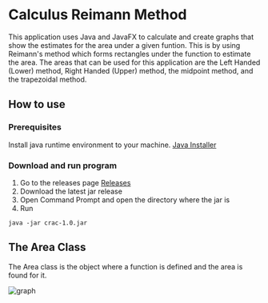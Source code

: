 # Calculus Reimann Method

This application uses Java and JavaFX to calculate and create graphs that show the estimates for the area under a given funtion. 
This is by using Reimann's method which forms rectangles under the function to estimate the area. The areas that can be used for 
this application are the Left Handed (Lower) method, Right Handed (Upper) method, the midpoint method, and the trapezoidal method.

## How to use

### Prerequisites

Install java runtime environment to your machine. [Java Installer](https://www.java.com/en/download/win10.jsp)

### Download and run program

1. Go to the releases page [Releases](releases)
1. Download the latest jar release
1. Open Command Prompt and open the directory where the jar is
1. Run 

```
java -jar crac-1.0.jar
```

## The Area Class

The Area class is the object where a function is defined and the area is found for it. 

![graph](https://cdn.kastatic.org/ka-perseus-graphie/ac93f880e69a60cf099ec088816630ffa29b5c96.svg)
